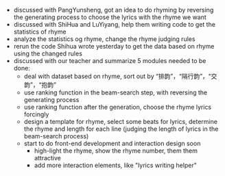 - discussed with PangYunsheng, got an idea to do rhyming by reversing the generating process to choose the lyrics with the rhyme we want
- discussed with ShiHua and LuYiyang, help them writing code to get the statistics of rhyme
- analyze the statistics og rhyme, change the rhyme judging rules
- rerun the code Shihua wrote yesterday to get the data based on rhyme using the changed rules
- discussed with our teacher and summarize 5 modules needed to be done:
    - deal with dataset based on rhyme, sort out by “排韵”，“隔行韵”，“交韵”，“抱韵”
    - use ranking function in the beam-search step, with reversing the generating process
    - use ranking function after the generation, choose the rhyme lyrics forcingly
    - design a template for rhyme, select some beats for lyrics, determine the rhyme and length for each line (judging the length of lyrics in the beam-search process)
    - start to do front-end development and interaction design soon
        - high-light the rhyme, show the rhyme number, them them attractive
        - add more interaction elements, like "lyrics writing helper"

